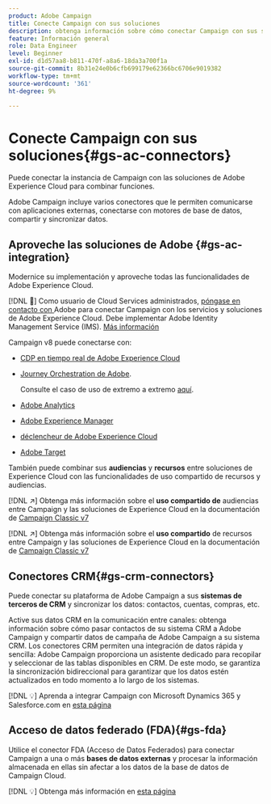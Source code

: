 ```yaml
---
product: Adobe Campaign
title: Conecte Campaign con sus soluciones
description: obtenga información sobre cómo conectar Campaign con sus soluciones
feature: Información general
role: Data Engineer
level: Beginner
exl-id: d1d57aa8-b811-470f-a8a6-18da3a700f1a
source-git-commit: 8b31e24e0b6cfb699179e62366bc6706e9019382
workflow-type: tm+mt
source-wordcount: '361'
ht-degree: 9%

---
```


# Conecte Campaign con sus soluciones{#gs-ac-connectors}

Puede conectar la instancia de Campaign con las soluciones de Adobe Experience Cloud para combinar funciones.

Adobe Campaign incluye varios conectores que le permiten comunicarse con aplicaciones externas, conectarse con motores de base de datos, compartir y sincronizar datos.

## Aproveche las soluciones de Adobe {#gs-ac-integration}

Modernice su implementación y aproveche todas las funcionalidades de Adobe Experience Cloud.

[!DNL :speech_balloon:] Como usuario de Cloud Services administrados,  [póngase en contacto con ](../start/campaign-faq.md#support) Adobe para conectar Campaign con los servicios y soluciones de Adobe Experience Cloud. Debe implementar Adobe Identity Management Service (IMS). [Más información](../start/connect.md#connect-ims)

Campaign v8 puede conectarse con:


* [CDP en tiempo real de Adobe Experience Cloud](../connect/ac-rtcdp.md)
* [Journey Orchestration de Adobe](https://experienceleague.adobe.com/docs/journeys/using/action-journeys/acc-action.html?lang=en).

   Consulte el caso de uso de extremo a extremo [aquí](https://experienceleague.adobe.com/docs/journeys/using/use-cases-journeys/campaign-classic-use-case.html).

* [Adobe Analytics](../connect/ac-aa.md)
* [Adobe Experience Manager](../connect/ac-aem.md)
* [déclencheur de Adobe Experience Cloud](../connect/ac-triggers.md)
* [Adobe Target](../connect/ac-at.md)

También puede combinar sus **audiencias** y **recursos** entre soluciones de Experience Cloud con las funcionalidades de uso compartido de recursos y audiencias.

[!DNL :arrow_upper_right:] Obtenga más información sobre el  **uso compartido de** audiencias entre Campaign y las soluciones de Experience Cloud en la documentación de  [Campaign Classic v7](https://experienceleague.adobe.com/docs/campaign-classic/using/integrating-with-adobe-experience-cloud/audience-sharing/sharing-audiences-with-adobe-experience-cloud.html?lang=en#integrating-with-adobe-experience-cloud)

[!DNL :arrow_upper_right:] Obtenga más información sobre el  **uso compartido** de recursos entre Campaign y las soluciones de Experience Cloud en la documentación de  [Campaign Classic v7](https://experienceleague.adobe.com/docs/campaign-classic/using/integrating-with-adobe-experience-cloud/asset-sharing/sharing-assets-with-adobe-experience-cloud.html?lang=en#integrating-with-adobe-experience-cloud)

## Conectores CRM{#gs-crm-connectors}

Puede conectar su plataforma de Adobe Campaign a sus **sistemas de terceros de CRM** y sincronizar los datos: contactos, cuentas, compras, etc.

Active sus datos CRM en la comunicación entre canales: obtenga información sobre cómo pasar contactos de su sistema CRM a Adobe Campaign y compartir datos de campaña de Adobe Campaign a su sistema CRM.
Los conectores CRM permiten una integración de datos rápida y sencilla: Adobe Campaign proporciona un asistente dedicado para recopilar y seleccionar de las tablas disponibles en CRM. De este modo, se garantiza la sincronización bidireccional para garantizar que los datos estén actualizados en todo momento a lo largo de los sistemas.

[!DNL :bulb:] Aprenda a integrar Campaign con Microsoft Dynamics 365 y Salesforce.com en  [esta página](crm.md)

## Acceso de datos federado (FDA){#gs-fda}

Utilice el conector FDA (Acceso de Datos Federados) para conectar Campaign a una o más **bases de datos externas** y procesar la información almacenada en ellas sin afectar a los datos de la base de datos de Campaign Cloud.

[!DNL :bulb:] Obtenga más información en [esta página](fda.md)


<!-- 
 ## Integrate with social media

Use the **Managing social networks (Social Marketing)** option to interact with customers and prospects via Twitter.

* Send messages - Use Adobe Campaign Social Marketing to send messages on Twitter. Adobe Campaign lets you post messages directly to your twitter account. You can also send direct messages to all your followers.

* Collect new contacts - Adobe Campaign Social Marketing also makes it easy to acquire new contacts via Facebook: contact users and ask them if they want to share their profile information. If they accept, Adobe Campaign automatically recovers the data, which enables you to carry out targeting campaigns and, when possible, to implement cross-channel strategies.

[!DNL :bulb:] Learn how to set up and use Campaign Social Marketing in [this section](../connect/ac-tw.md) -->